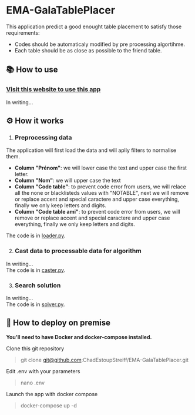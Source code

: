 # EMA-GalaTablePlacer

This application predict a good enought table placement to satisfy those requirements:  
- Codes should be automaticaly modified by pre processing algortihme.
- Each table should be as close as possible to the friend table.  

## 📚 How to use

### [Visit this website to use this app](https://ema-galatableplacer.streamlit.app/)  
In writing...


## ⚙️ How it works
1. ### Preprocessing data
The application will first load the data and will aplly filters to normalise them.
- **Column "Prénom"**: we will lower case the text and upper case the first letter.
- **Column "Nom"**: we will upper case the text
- **Column "Code table"**: to prevent code error from users, we will relace all the none or blacklisteds values with "NOTABLE", next we will remove or replace accent and special caractere and upper case everything, finally we only keep letters and digits.
- **Column "Code table ami"**: to prevent code error from users, we will remove or replace accent and special caractere and upper case everything, finally we only keep letters and digits.  

The code is in [loader.py](src/loader.py).

2. ### Cast data to processable data for algorithm
In writing...  
The code is in [caster.py](src/caster.py).

3. ### Search solution
In writing...  
The code is in [solver.py](src/solver.py).

## 🐳 How to deploy on premise
**You'll need to have Docker and docker-compose installed.**  

Clone this git repository
> git clone git@github.com:ChadEstoupStreiff/EMA-GalaTablePlacer.git

Edit .env with your parameters
> nano .env

Launch the app with docker compose
> docker-compose up -d